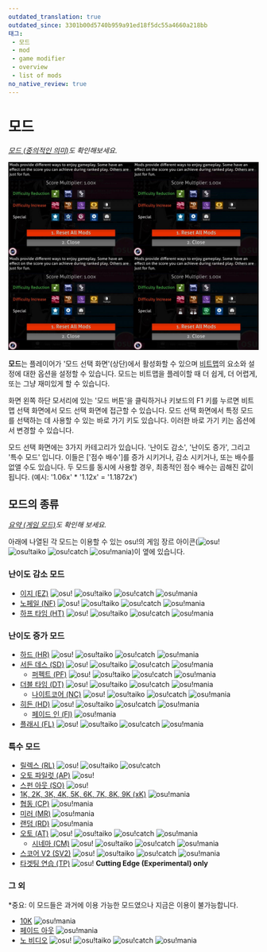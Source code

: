 ```yaml
---
outdated_translation: true
outdated_since: 3301b00d5740b959a91ed18f5dc55a4660a218bb
태그:
 - 모드
 - mod
 - game modifier
 - overview
 - list of mods
no_native_review: true
---
```


# 모드

*[모드 (중의적인 의미)](/wiki/Disambiguation/Mod)도 확인해보세요.*

![모드 선택 화면 이미지](img/GM_Main.jpg)

**모드**는 플레이어가 '모드 선택 화면'(상단)에서 활성화할 수 있으며 [비트맵](/wiki/Beatmap)의 요소와 설정에 대한 옵션을 설정할 수 있습니다. 모드는 비트맵을 플레이할 때 더 쉽게, 더 어렵게, 또는 그냥 재미있게 할 수 있습니다.

화면 왼쪽 하단 모서리에 있는 '모드 버튼'을 클릭하거나 키보드의 F1 키를 누르면 비트맵 선택 화면에서 모드 선택 화면에 접근할 수 있습니다. 모드 선택 화면에서 특정 모드를 선택하는 데 사용할 수 있는 바로 가기 키도 있습니다. 이러한 바로 가기 키는 옵션에서 변경할 수 있습니다.

모드 선택 화면에는 3가지 카테고리가 있습니다. '난이도 감소', '난이도 증가', 그리고 '특수 모드' 입니다. 이들은 ['점수 배수'\]를 증가 시키거나, 감소 시키거나, 또는 배수를 없앨 수도 있습니다. 두 모드를 동시에 사용할 경우, 최종적인 점수 배수는 곱해진 값이 됩니다. 
(예시: '1.06x' * '1.12x' = '1.1872x')

## 모드의 종류

*[요약 (게임 모드)](/wiki/Game_modifier/Summary)도 확인해 보세요.*

아래에 나열된 각 모드는 이용할 수 있는 osu!의 게임 장르 아이콘(![][osu!] ![][osu!taiko] ![][osu!catch] ![][osu!mania])이 옆에 있습니다.

### 난이도 감소 모드

- [이지 (EZ)](/wiki/Game_modifier/Easy) ![][osu!] ![][osu!taiko] ![][osu!catch] ![][osu!mania]
- [노페일 (NF)](/wiki/Game_modifier/No_Fail) ![][osu!] ![][osu!taiko] ![][osu!catch] ![][osu!mania]
- [하프 타임 (HT)](/wiki/Game_modifier/Half_Time) ![][osu!] ![][osu!taiko] ![][osu!catch] ![][osu!mania]

### 난이도 증가 모드

- [하드 (HR)](/wiki/Game_modifier/Hard_Rock) ![][osu!] ![][osu!taiko] ![][osu!catch] ![][osu!mania]
- [서든 데스 (SD)](/wiki/Game_modifier/Sudden_Death) ![][osu!] ![][osu!taiko] ![][osu!catch] ![][osu!mania]
  - [퍼펙트 (PF)](/wiki/Game_modifier/Perfect) ![][osu!] ![][osu!taiko] ![][osu!catch] ![][osu!mania]
- [더블 타임 (DT)](/wiki/Game_modifier/Double_Time) ![][osu!] ![][osu!taiko] ![][osu!catch] ![][osu!mania]
  - [나이트코어 (NC)](/wiki/Game_modifier/Nightcore) ![][osu!] ![][osu!taiko] ![][osu!catch] ![][osu!mania]
- [히든 (HD)](/wiki/Game_modifier/Hidden) ![][osu!] ![][osu!taiko] ![][osu!catch] ![][osu!mania]
  - [페이드 인 (FI)](/wiki/Game_modifier/Fade_In) ![][osu!mania]
- [플래시 (FL)](/wiki/Game_modifier/Flashlight) ![][osu!] ![][osu!taiko] ![][osu!catch] ![][osu!mania]

### 특수 모드

- [릴렉스 (RL)](/wiki/Game_modifier/Relax) ![][osu!] ![][osu!taiko] ![][osu!catch]
- [오토 파일럿 (AP)](/wiki/Game_modifier/Autopilot) ![][osu!]
- [스펀 아웃 (SO)](/wiki/Game_modifier/Spun_Out) ![][osu!]
- [1K, 2K, 3K, 4K, 5K, 6K, 7K, 8K, 9K (xK)](/wiki/Game_modifier/xK) ![][osu!mania]
- [협동 (CP)](/wiki/Game_modifier/Co-op) ![][osu!mania]
- [미러 (MR)](/wiki/Game_modifier/Mirror) ![][osu!mania]
- [랜덤 (RD)](/wiki/Game_modifier/Random) ![][osu!mania]
- [오토 (AT)](/wiki/Game_modifier/Auto) ![][osu!] ![][osu!taiko] ![][osu!catch] ![][osu!mania]
  - [시네마 (CM)](/wiki/Game_modifier/Cinema) ![][osu!] ![][osu!taiko] ![][osu!catch] ![][osu!mania]
- [스코어 V2 (SV2)](/wiki/Game_modifier/ScoreV2) ![][osu!] ![][osu!taiko] ![][osu!catch] ![][osu!mania]
- [타겟팅 연습 (TP)](/wiki/Game_modifier/Target_Practice) ![][osu!] **Cutting Edge (Experimental) only**

### 그 외

*중요: 이 모드들은 과거에 이용 가능한 모드였으나 지금은 이용이 불가능합니다.

- [10K](/wiki/Game_modifier/10K) ![][osu!mania]
- [페이드 아웃](/wiki/Game_modifier/Fade_Out) ![][osu!mania]
- [노 비디오](/wiki/Game_modifier/No_Video) ![][osu!] ![][osu!taiko] ![][osu!catch] ![][osu!mania]

[osu!]: /wiki/shared/mode/osu.png "osu!"
[osu!taiko]: /wiki/shared/mode/taiko.png "osu!taiko"
[osu!catch]: /wiki/shared/mode/catch.png "osu!catch"
[osu!mania]: /wiki/shared/mode/mania.png "osu!mania"
